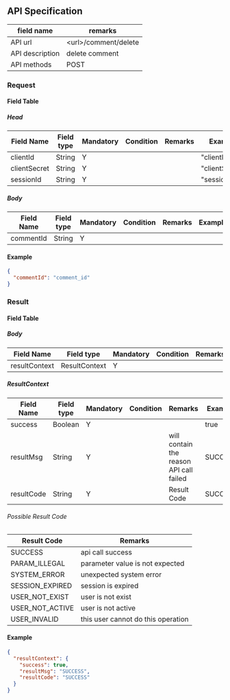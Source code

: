 ## API Specification

| field name      | remarks                |
| --------------- | ---------------------- |
| API url         | \<url\>/comment/delete |
| API description | delete comment         |
| API methods     | POST                   |

### Request

#### Field Table

##### Head

| Field Name   | Field type | Mandatory | Condition | Remarks | Example        |
| ------------ | ---------- | --------- | --------- | ------- | -------------- |
| clientId     | String     | Y         |           |         | "clientId"     |
| clientSecret | String     | Y         |           |         | "clientSecret" |
| sessionId    | String     | Y         |           |         | "sessionId"    |

##### Body

| Field Name | Field type | Mandatory | Condition | Remarks | Example |
| ---------- | ---------- | --------- | --------- | ------- | ------- |
| commentId  | String     | Y         |           |         |         |

#### Example

```json
{
  "commentId": "comment_id"
}
```

### Result

#### Field Table

##### Body

| Field Name    | Field type    | Mandatory | Condition | Remarks | Example |
| ------------- | ------------- | --------- | --------- | ------- | ------- |
| resultContext | ResultContext | Y         |           |         |         |

##### ResultContext

| Field Name | Field type | Mandatory | Condition | Remarks                                 | Example |
| ---------- | ---------- | --------- | --------- | --------------------------------------- | ------- |
| success    | Boolean    | Y         |           |                                         | true    |
| resultMsg  | String     | Y         |           | will contain the reason API call failed | SUCCESS |
| resultCode | String     | Y         |           | Result Code                             | SUCCESS |

###### Possible Result Code

| Result Code     | Remarks                            |
| --------------- | ---------------------------------- |
| SUCCESS         | api call success                   |
| PARAM_ILLEGAL   | parameter value is not expected    |
| SYSTEM_ERROR    | unexpected system error            |
| SESSION_EXPIRED | session is expired                 |
| USER_NOT_EXIST  | user is not exist                  |
| USER_NOT_ACTIVE | user is not active                 |
| USER_INVALID    | this user cannot do this operation |

#### Example

```json
{
  "resultContext": {
    "success": true,
    "resultMsg": "SUCCESS",
    "resultCode": "SUCCESS"
  }
}
```
